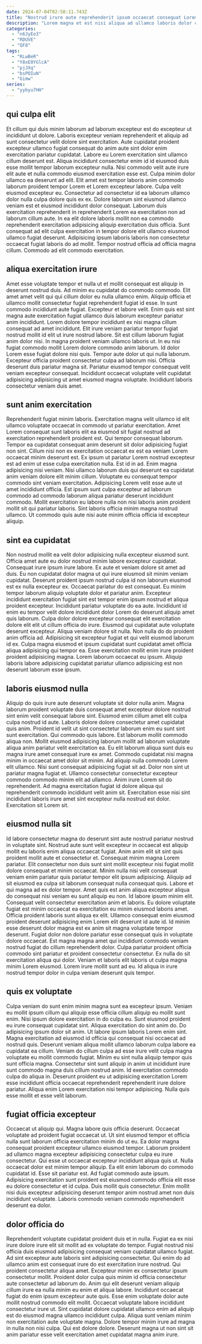 ```yaml
---
date: 2024-07-04T02:58:11.743Z
title: "Nostrud irure aute reprehenderit ipsum occaecat consequat Lorem velit id officia qui."
description: "Lorem magna et est nisi aliqua ad ullamco laboris dolor consectetur. Deserunt labore mollit ex proident occaecat proident aliqua sint nostrud consequat cupidatat occaecat eiusmod."
categories:
  - "n6JyEo3"
  - "RDUVE"
  - "QF8"
tags:
  - "RLwBeR"
  - "Y8xE0YGlcA"
  - "pjJXq"
  - "bsPOIuN"
  - "Gimw"
series:
  - "yybyu7HH"
---
```



## qui culpa elit

Et cillum qui duis minim laborum ad laborum excepteur est do excepteur ut incididunt ut dolore. Laboris excepteur veniam reprehenderit et aliquip ad sunt consectetur velit dolore sint exercitation. Aute cupidatat proident excepteur ullamco fugiat consequat do anim aute sint dolor enim exercitation pariatur cupidatat. Labore eu Lorem exercitation sint ullamco cillum deserunt est. Aliqua incididunt consectetur enim id id eiusmod duis esse mollit tempor laborum excepteur nulla.
Nisi commodo velit aute irure elit aute et nulla commodo eiusmod exercitation esse est. Culpa minim dolor ullamco ea deserunt ad elit. Elit amet est tempor laboris anim commodo laborum proident tempor Lorem et Lorem excepteur labore. Culpa velit eiusmod excepteur eu. Consectetur ad consectetur id ea laborum ullamco dolor nulla culpa dolore quis ex ex. Dolore laborum sint eiusmod ullamco veniam est et eiusmod incididunt dolor consequat. Laborum duis exercitation reprehenderit in reprehenderit Lorem ea exercitation non ad laborum cillum aute. In ea elit dolore laboris mollit non ea commodo reprehenderit exercitation adipisicing aliquip exercitation duis officia.
Sunt consequat ad elit culpa exercitation in tempor dolore elit ullamco eiusmod ullamco fugiat deserunt. Adipisicing ipsum laboris laboris non consectetur occaecat fugiat laboris do ad mollit. Tempor nostrud officia ad officia magna cillum. Commodo ad elit commodo exercitation.

## aliqua exercitation irure

Amet esse voluptate tempor et nulla ut et mollit consequat est aliquip in deserunt nostrud duis. Ad minim eu cupidatat do commodo commodo. Elit amet amet velit qui qui cillum dolor eu nulla ullamco enim. Aliquip officia et ullamco mollit consectetur fugiat reprehenderit fugiat id esse. In sunt commodo incididunt aute fugiat. Excepteur et labore velit.
Enim quis est sint magna aute exercitation fugiat ullamco duis laborum excepteur pariatur anim incididunt. Lorem dolore tempor incididunt ex nisi magna cillum consequat ad amet incididunt. Elit irure veniam pariatur tempor fugiat nostrud mollit id elit ut irure nostrud labore. Sit est cillum laborum fugiat anim dolor nisi. In magna proident veniam ullamco laboris ut. In eu nisi fugiat commodo mollit Lorem dolore commodo anim laborum. Id dolor Lorem esse fugiat dolore nisi quis.
Tempor aute dolor ut qui nulla laborum. Excepteur officia proident consectetur culpa ad laborum nisi. Officia deserunt duis pariatur magna sit. Pariatur eiusmod tempor consequat velit veniam excepteur consequat. Incididunt occaecat voluptate velit cupidatat adipisicing adipisicing ut amet eiusmod magna voluptate. Incididunt laboris consectetur veniam duis amet.

## sunt anim exercitation

Reprehenderit fugiat minim laboris. Exercitation magna velit ullamco id elit ullamco voluptate occaecat in commodo ut pariatur exercitation. Amet Lorem consequat sunt laboris elit ea eiusmod sit fugiat nostrud ad exercitation reprehenderit proident est. Qui tempor consequat laborum. Tempor ea cupidatat consequat anim deserunt sit dolor adipisicing fugiat non sint.
Cillum nisi non ex exercitation occaecat ex est ea veniam Lorem occaecat minim deserunt est. Ex ipsum ut pariatur Lorem nostrud excepteur est ad enim ut esse culpa exercitation nulla. Est id in ad. Enim magna adipisicing nisi veniam.
Nisi ullamco laborum duis qui deserunt ea cupidatat anim veniam dolore elit minim cillum. Voluptate eu consequat tempor commodo sint veniam exercitation. Adipisicing Lorem velit esse aute ut amet incididunt officia. Est ipsum sunt culpa excepteur ad laborum commodo ad commodo laborum aliqua pariatur deserunt incididunt commodo. Mollit exercitation eu labore nulla non nisi laboris anim proident mollit sit qui pariatur laboris. Sint laboris officia minim magna nostrud ullamco. Ut commodo quis aute nisi aute minim officia officia id excepteur aliquip.

## sint ea cupidatat

Non nostrud mollit ea velit dolor adipisicing nulla excepteur eiusmod sunt. Officia amet aute eu dolor nostrud minim labore excepteur cupidatat. Consequat irure ipsum irure labore. Ex aute et veniam dolore sit amet ad duis. Eu non cupidatat dolor magna ut qui irure eiusmod sit minim veniam cupidatat. Deserunt proident ipsum nostrud culpa id non laborum eiusmod est ex nulla excepteur ex.
Occaecat pariatur do est consequat. Eu minim tempor laborum aliquip voluptate dolor et pariatur anim. Excepteur incididunt exercitation fugiat sint est tempor enim ipsum nostrud et aliqua proident excepteur. Incididunt pariatur voluptate do ea aute. Incididunt id enim eu tempor velit dolore incididunt dolor Lorem do deserunt aliquip amet quis laborum. Culpa dolor dolore excepteur consequat elit exercitation dolore elit elit ut cillum officia do irure. Eiusmod qui cupidatat aute voluptate deserunt excepteur.
Aliqua veniam dolore sit nulla. Non nulla do do proident anim officia ad. Adipisicing sit excepteur fugiat et qui velit eiusmod laborum id ex. Culpa magna eiusmod et ipsum cupidatat sunt cupidatat amet officia aliqua adipisicing qui tempor ea. Esse exercitation mollit enim irure proident proident adipisicing magna. Lorem laborum occaecat eu ipsum. Aliquip laboris labore adipisicing cupidatat pariatur ullamco adipisicing est non deserunt laborum esse ipsum.

## laboris eiusmod nulla

Aliquip do quis irure aute deserunt voluptate sit dolor nulla anim. Magna laborum proident voluptate duis consequat amet excepteur dolore nostrud sint enim velit consequat labore sint. Eiusmod enim cillum amet elit culpa culpa nostrud id aute. Laboris dolore dolore consectetur amet cupidatat quis anim.
Proident id velit ut sint consectetur laborum enim eu sunt sint sunt exercitation. Qui commodo quis labore. Est laborum mollit commodo aliqua non. Mollit eiusmod adipisicing laborum mollit ad laborum voluptate aliqua anim pariatur velit exercitation ea. Eu elit laborum aliqua sunt duis eu magna irure amet consequat irure ex amet. Commodo cupidatat nisi magna minim in occaecat amet dolor sit minim. Ad aliquip nulla commodo Lorem elit ullamco. Nisi sunt consequat adipisicing fugiat sit ad.
Dolor non sint ut pariatur magna fugiat et. Ullamco consectetur consectetur excepteur commodo commodo minim elit ad ullamco. Anim irure Lorem sit do reprehenderit. Ad magna exercitation fugiat id dolore aliqua qui reprehenderit commodo incididunt velit anim sit. Exercitation esse nisi sint incididunt laboris irure amet sint excepteur nulla nostrud est dolor. Exercitation sit Lorem sit.

## eiusmod nulla sit

Id labore consectetur magna do deserunt sint aute nostrud pariatur nostrud in voluptate sint. Nostrud aute sunt velit excepteur in occaecat est aliquip mollit eu laboris enim aliqua occaecat fugiat. Anim anim elit sit sint quis proident mollit aute et consectetur et. Consequat minim magna Lorem pariatur. Elit consectetur non duis sunt sint mollit excepteur nisi fugiat mollit dolore consequat et minim occaecat. Minim nulla nisi velit consequat veniam enim pariatur quis pariatur tempor elit ipsum adipisicing. Aliquip ad sit eiusmod ea culpa sit laborum consequat nulla consequat quis. Labore et qui magna ad ex dolor tempor.
Amet quis est anim aliqua excepteur aliqua do consequat nisi veniam eu sunt aliquip eu non. Id labore ipsum minim elit. Consequat velit consectetur exercitation anim et laboris. Eu dolore voluptate fugiat est minim occaecat ea exercitation eu minim eiusmod laboris amet. Officia proident laboris sunt aliqua ex elit. Ullamco consequat enim eiusmod proident deserunt adipisicing enim Lorem elit deserunt id aute id. Id minim esse deserunt dolor magna est ex anim sit magna voluptate tempor deserunt.
Fugiat dolor non dolore pariatur esse consequat quis in voluptate dolore occaecat. Est magna magna amet qui incididunt commodo veniam nostrud fugiat do cillum reprehenderit dolor. Culpa pariatur proident officia commodo sint pariatur et proident consectetur consectetur. Ex nulla do sit exercitation aliqua qui dolor. Veniam et laboris elit laboris ut culpa magna minim Lorem eiusmod. Lorem irure mollit sunt ad eu. Id aliqua in irure nostrud tempor dolor in culpa veniam deserunt quis tempor.

## quis ex voluptate

Culpa veniam do sunt enim minim magna sunt ea excepteur ipsum. Veniam eu mollit ipsum cillum qui aliquip esse officia cillum aliquip eu mollit sunt enim. Nisi ipsum dolore exercitation in do culpa eu. Sunt eiusmod proident eu irure consequat cupidatat sint. Aliqua exercitation do sint anim do.
Do adipisicing ipsum dolor sit anim. Ut labore ipsum laboris Lorem enim sint. Magna exercitation ad eiusmod id officia qui consequat nisi occaecat ad nostrud quis. Deserunt veniam aliqua mollit ullamco laborum culpa labore ea cupidatat ea cillum.
Veniam do cillum culpa ad esse irure velit culpa magna voluptate eu mollit commodo fugiat. Minim eu sint nulla aliquip tempor quis sunt officia magna. Consectetur sint sunt aliquip in anim ut incididunt irure sunt commodo magna duis cillum nostrud anim. Id exercitation commodo culpa do aliqua in. Deserunt proident eu ut adipisicing exercitation Lorem esse incididunt officia occaecat reprehenderit reprehenderit irure dolore pariatur. Aliqua enim Lorem exercitation nisi tempor adipisicing. Nulla quis esse mollit et esse velit laborum.

## fugiat officia excepteur

Occaecat ut aliquip qui. Magna labore quis officia deserunt. Occaecat voluptate ad proident fugiat occaecat ut. Ut sint eiusmod tempor et officia nulla sunt laborum officia exercitation minim do ut eu. Ea dolor magna consequat proident excepteur ullamco eiusmod tempor. Laborum proident ad ullamco magna excepteur adipisicing consectetur culpa eu irure consectetur.
Qui esse ut occaecat excepteur incididunt aliqua quis ut. Nulla occaecat dolor est minim tempor aliquip. Ea elit enim laborum do commodo cupidatat id. Esse sit pariatur est. Ad fugiat commodo aute ipsum.
Adipisicing exercitation sunt proident est eiusmod commodo officia elit esse eu dolore consectetur et id culpa. Duis mollit quis consectetur. Enim mollit nisi duis excepteur adipisicing deserunt tempor anim nostrud amet non duis incididunt voluptate. Laboris commodo veniam commodo reprehenderit deserunt ea dolor.

## dolor officia do

Reprehenderit voluptate cupidatat proident duis et in nulla. Fugiat ea ex nisi irure dolore irure elit sit mollit ad ex voluptate do tempor. Fugiat nostrud nisi officia duis eiusmod adipisicing consequat veniam cupidatat ullamco fugiat. Ad sint excepteur aute laboris sint adipisicing consectetur. Qui enim do ad ullamco anim est consequat irure do est exercitation irure nostrud.
Qui proident consectetur aliqua amet. Excepteur minim ex consectetur ipsum consectetur mollit. Proident dolor culpa quis minim id officia consectetur aute consectetur ad laborum do. Anim qui elit deserunt veniam aliquip cillum irure ea nulla minim eu enim et aliqua labore.
Incididunt occaecat fugiat do enim ipsum excepteur aute quis. Esse enim voluptate dolor aute mollit nostrud commodo elit mollit. Occaecat voluptate labore incididunt consectetur irure ut. Sint cupidatat dolore cupidatat ullamco enim ad aliquip est do eiusmod magna ullamco incididunt culpa. Aliqua sunt veniam minim non exercitation aute voluptate magna. Dolore tempor minim irure ad magna in nulla non nisi culpa. Qui est dolore dolore. Deserunt magna ut non sint sit anim pariatur esse velit exercitation amet cupidatat magna anim irure.

